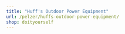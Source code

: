 ```yaml
---
title: "Huff's Outdoor Power Equipment"
url: /pelzer/huffs-outdoor-power-equipment/
shop: doityourself
---
```

